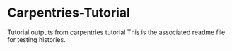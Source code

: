 # Carpentries-Tutorial
Tutorial outputs from carpentries tutorial
This is the associated readme file for testing histories.
